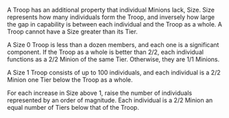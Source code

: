 A Troop has an additional property that individual Minions lack, Size. Size represents how many individuals form the Troop, and inversely how large the gap in capability is between each individual and the Troop as a whole. A Troop cannot have a Size greater than its Tier.

A Size 0 Troop is less than a dozen members, and each one is a significant component. If the Troop as a whole is better than 2/2, each individual functions as a 2/2 Minion of the same Tier. Otherwise, they are 1/1 Minions.

A Size 1 Troop consists of up to 100 individuals, and each individual is a 2/2 Minion one Tier below the Troop as a whole.

For each increase in Size above 1, raise the number of individuals represented by an order of magnitude. Each individual is a 2/2 Minion an equal number of Tiers below that of the Troop.